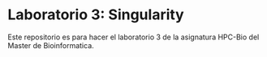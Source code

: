 # Laboratorio 3: Singularity

Este repositorio es para hacer el laboratorio 3 de la asignatura HPC-Bio del Master de Bioinformatica.

